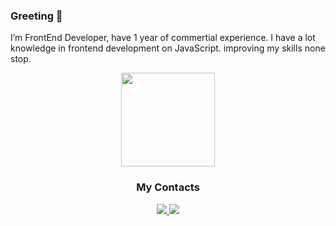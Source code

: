 ### Greeting 👋

I’m FrontEnd Developer, have 1 year of commertial experience. I have a lot knowledge in frontend development on JavaScript.
improving my skills none stop.

<!--
**Gizmo2093/Gizmo2093** is a ✨ _special_ ✨ repository because its `README.md` (this file) appears on your GitHub profile.

Here are some ideas to get you started:

- 🔭 I’m currently working on ...
- 🌱 I’m currently learning ...
- 👯 I’m looking to collaborate on ...
- 🤔 I’m looking for help with ...
- 💬 Ask me about ...
- 📫 How to reach me: ...
- 😄 Pronouns: ...
- ⚡ Fun fact: ...
-->

<p align='center'>
   <a href="https://github.com/Gizmo2093/github-readme-stats">
      <img height=150 src="https://github-readme-stats.vercel.app/api/top-langs/?username=Gizmo2093&layout=compact"/>
   </a>
</p>

<h3 align="center">My Contacts</h3>

<p align="center">
   <a href="https://www.linkedin.com/in/vladimir-okolov-022aa2171/">
      <img src="https://img.shields.io/badge/LinkedIn-0077B5?style=for-the-badge&logo=linkedin&logoColor=white">
   </a>
   
   <a href="https://vk.com/id56270654">
      <img src="https://img.shields.io/badge/вконтакте-%232E87FB.svg?&style=for-the-badge&logo=vk&logoColor=white">
   </a>
   
</p>
